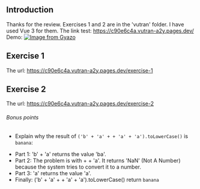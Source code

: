 Introduction
---
Thanks for the review. Exercises 1 and 2 are in the 'vutran' folder. I have used Vue 3 for them.
The link test:  https://c90e6c4a.vutran-a2y.pages.dev/
Demo: [![Image from Gyazo](https://t.gyazo.com/teams/mindarc/871e3ecaf0ddabb56a811f2f026d52a6.gif)](https://mindarc.gyazo.com/871e3ecaf0ddabb56a811f2f026d52a6)

Exercise 1
---
The url: https://c90e6c4a.vutran-a2y.pages.dev/exercise-1

Exercise 2
---
The url: https://c90e6c4a.vutran-a2y.pages.dev/exercise-2

###### Bonus points

* Explain why the result of `('b' + 'a' + + 'a' + 'a').toLowerCase()` is `banana`:
- Part 1: 'b' + 'a' returns the value 'ba'.
- Part 2: The problem is with + + 'a'. It returns 'NaN' (Not A Number) because the system tries to convert it to a number.
- Part 3: 'a' returns the value 'a'.
- Finally: ('b' + 'a' + + 'a' + 'a').toLowerCase() return `banana`

